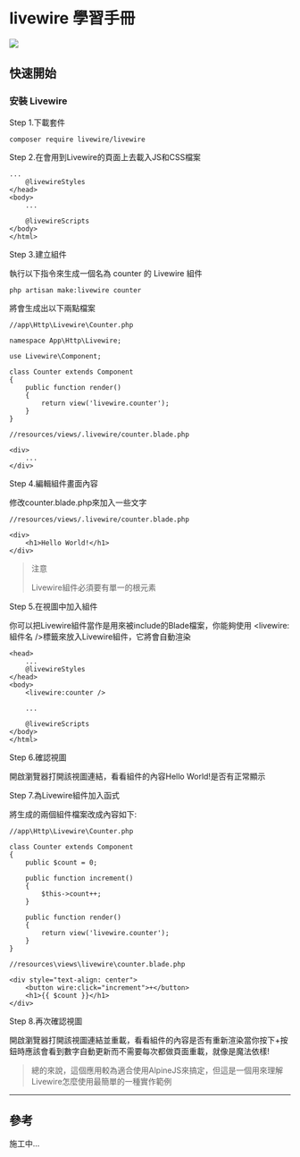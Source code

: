 # livewire 學習手冊

![](https://i.imgur.com/HUS2orz.jpg)

## 快速開始

### 安裝 Livewire

Step 1.下載套件

`composer require livewire/livewire`

Step 2.在會用到Livewire的頁面上去載入JS和CSS檔案

```
...
    @livewireStyles
</head>
<body>
    ...

    @livewireScripts
</body>
</html>
```

Step 3.建立組件

執行以下指令來生成一個名為 counter 的 Livewire 組件

`php artisan make:livewire counter`

將會生成出以下兩點檔案

```
//app\Http\Livewire\Counter.php

namespace App\Http\Livewire;

use Livewire\Component;

class Counter extends Component
{
    public function render()
    {
        return view('livewire.counter');
    }
}
```

```
//resources/views/.livewire/counter.blade.php

<div>
    ...
</div>
```

Step 4.編輯組件畫面內容

修改counter.blade.php來加入一些文字

```
//resources/views/.livewire/counter.blade.php

<div>
    <h1>Hello World!</h1>
</div>
```

> 注意
> 
> Livewire組件必須要有單一的根元素

Step 5.在視圖中加入組件

你可以把Livewire組件當作是用來被include的Blade檔案，你能夠使用 <livewire:組件名 />標籤來放入Livewire組件，它將會自動渲染

```
<head>
    ...
    @livewireStyles
</head>
<body>
    <livewire:counter />

    ...

    @livewireScripts
</body>
</html>
```

Step 6.確認視圖

開啟瀏覽器打開該視圖連結，看看組件的內容Hello World!是否有正常顯示

Step 7.為Livewire組件加入函式

將生成的兩個組件檔案改成內容如下:

```
//app\Http\Livewire\Counter.php

class Counter extends Component
{
    public $count = 0;

    public function increment()
    {
        $this->count++;
    }

    public function render()
    {
        return view('livewire.counter');
    }
}
```
```
//resources\views\livewire\counter.blade.php

<div style="text-align: center">
    <button wire:click="increment">+</button>
    <h1>{{ $count }}</h1>
</div>
```

Step 8.再次確認視圖

開啟瀏覽器打開該視圖連結並重載，看看組件的內容是否有重新渲染當你按下+按鈕時應該會看到數字自動更新而不需要每次都做頁面重載，就像是魔法依樣!

>總的來說，這個應用較為適合使用AlpineJS來搞定，但這是一個用來理解Livewire怎麼使用最簡單的一種實作範例

---
## 參考

施工中...
